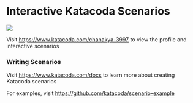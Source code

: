 # Interactive Katacoda Scenarios

[![](http://shields.katacoda.com/katacoda/chanakya-3997/count.svg)](https://www.katacoda.com/chanakya-3997 "Get your profile on Katacoda.com")

Visit https://www.katacoda.com/chanakya-3997 to view the profile and interactive scenarios

### Writing Scenarios
Visit https://www.katacoda.com/docs to learn more about creating Katacoda scenarios

For examples, visit https://github.com/katacoda/scenario-example
